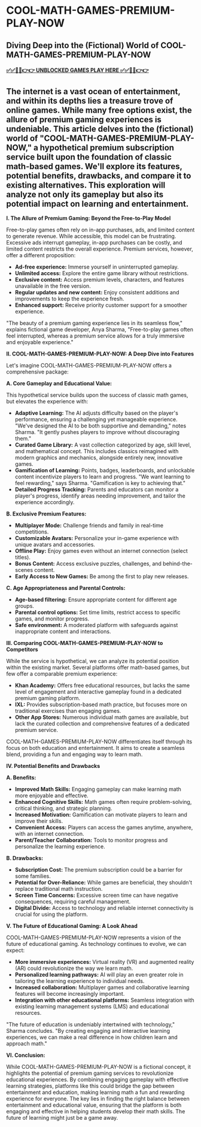 # COOL-MATH-GAMES-PREMIUM-PLAY-NOW

## Diving Deep into the (Fictional) World of COOL-MATH-GAMES-PREMIUM-PLAY-NOW

#### [✅✅🔴🔴👉👉 UNBLOCKED GAMES PLAY HERE ✅✅🔴🔴👉👉](https://topstoryindia.com)

## The internet is a vast ocean of entertainment, and within its depths lies a treasure trove of online games.  While many free options exist, the allure of premium gaming experiences is undeniable.  This article delves into the (fictional) world of "COOL-MATH-GAMES-PREMIUM-PLAY-NOW," a hypothetical premium subscription service built upon the foundation of classic math-based games. We'll explore its features, potential benefits, drawbacks, and compare it to existing alternatives.  This exploration will analyze not only its gameplay but also its potential impact on learning and entertainment.

**I. The Allure of Premium Gaming: Beyond the Free-to-Play Model**

Free-to-play games often rely on in-app purchases, ads, and limited content to generate revenue. While accessible, this model can be frustrating.  Excessive ads interrupt gameplay, in-app purchases can be costly, and limited content restricts the overall experience.  Premium services, however, offer a different proposition:

* **Ad-free experience:** Immerse yourself in uninterrupted gameplay.
* **Unlimited access:** Explore the entire game library without restrictions.
* **Exclusive content:** Access premium levels, characters, and features unavailable in the free version.
* **Regular updates and new content:** Enjoy consistent additions and improvements to keep the experience fresh.
* **Enhanced support:** Receive priority customer support for a smoother experience.


"The beauty of a premium gaming experience lies in its seamless flow," explains fictional game developer, Anya Sharma, "Free-to-play games often feel interrupted, whereas a premium service allows for a truly immersive and enjoyable experience."


**II. COOL-MATH-GAMES-PREMIUM-PLAY-NOW: A Deep Dive into Features**

Let's imagine COOL-MATH-GAMES-PREMIUM-PLAY-NOW offers a comprehensive package:

**A.  Core Gameplay and Educational Value:**

This hypothetical service builds upon the success of classic math games, but elevates the experience with:

* **Adaptive Learning:** The AI adjusts difficulty based on the player's performance, ensuring a challenging yet manageable experience.  "We've designed the AI to be both supportive and demanding," notes Sharma. "It gently pushes players to improve without discouraging them."
* **Curated Game Library:**  A vast collection categorized by age, skill level, and mathematical concept.  This includes classics reimagined with modern graphics and mechanics, alongside entirely new, innovative games.
* **Gamification of Learning:**  Points, badges, leaderboards, and unlockable content incentivize players to learn and progress.  "We want learning to feel rewarding," says Sharma.  "Gamification is key to achieving that."
* **Detailed Progress Tracking:** Parents and educators can monitor a player's progress, identify areas needing improvement, and tailor the experience accordingly.


**B. Exclusive Premium Features:**

* **Multiplayer Mode:** Challenge friends and family in real-time competitions.
* **Customizable Avatars:**  Personalize your in-game experience with unique avatars and accessories.
* **Offline Play:**  Enjoy games even without an internet connection (select titles).
* **Bonus Content:**  Access exclusive puzzles, challenges, and behind-the-scenes content.
* **Early Access to New Games:**  Be among the first to play new releases.


**C.  Age Appropriateness and Parental Controls:**

* **Age-based filtering:**  Ensure appropriate content for different age groups.
* **Parental control options:**  Set time limits, restrict access to specific games, and monitor progress.
* **Safe environment:**  A moderated platform with safeguards against inappropriate content and interactions.


**III.  Comparing COOL-MATH-GAMES-PREMIUM-PLAY-NOW to Competitors**

While the service is hypothetical, we can analyze its potential position within the existing market.  Several platforms offer math-based games, but few offer a comparable premium experience:

* **Khan Academy:**  Offers free educational resources, but lacks the same level of engagement and interactive gameplay found in a dedicated premium gaming platform.
* **IXL:**  Provides subscription-based math practice, but focuses more on traditional exercises than engaging games.
* **Other App Stores:**  Numerous individual math games are available, but lack the curated collection and comprehensive features of a dedicated premium service.


COOL-MATH-GAMES-PREMIUM-PLAY-NOW differentiates itself through its focus on both education and entertainment. It aims to create a seamless blend, providing a fun and engaging way to learn math.


**IV.  Potential Benefits and Drawbacks**

**A. Benefits:**

* **Improved Math Skills:**  Engaging gameplay can make learning math more enjoyable and effective.
* **Enhanced Cognitive Skills:**  Math games often require problem-solving, critical thinking, and strategic planning.
* **Increased Motivation:**  Gamification can motivate players to learn and improve their skills.
* **Convenient Access:**  Players can access the games anytime, anywhere, with an internet connection.
* **Parent/Teacher Collaboration:**  Tools to monitor progress and personalize the learning experience.


**B. Drawbacks:**

* **Subscription Cost:**  The premium subscription could be a barrier for some families.
* **Potential for Over-Reliance:**  While games are beneficial, they shouldn't replace traditional math instruction.
* **Screen Time Concerns:**  Excessive screen time can have negative consequences, requiring careful management.
* **Digital Divide:**  Access to technology and reliable internet connectivity is crucial for using the platform.


**V. The Future of Educational Gaming:  A Look Ahead**

COOL-MATH-GAMES-PREMIUM-PLAY-NOW represents a vision of the future of educational gaming.  As technology continues to evolve, we can expect:

* **More immersive experiences:** Virtual reality (VR) and augmented reality (AR) could revolutionize the way we learn math.
* **Personalized learning pathways:**  AI will play an even greater role in tailoring the learning experience to individual needs.
* **Increased collaboration:**  Multiplayer games and collaborative learning features will become increasingly important.
* **Integration with other educational platforms:**  Seamless integration with existing learning management systems (LMS) and educational resources.


"The future of education is undeniably intertwined with technology," Sharma concludes.  "By creating engaging and interactive learning experiences, we can make a real difference in how children learn and approach math."


**VI. Conclusion:**

While COOL-MATH-GAMES-PREMIUM-PLAY-NOW is a fictional concept, it highlights the potential of premium gaming services to revolutionize educational experiences. By combining engaging gameplay with effective learning strategies, platforms like this could bridge the gap between entertainment and education, making learning math a fun and rewarding experience for everyone.  The key lies in finding the right balance between entertainment and educational value, ensuring that the platform is both engaging and effective in helping students develop their math skills.  The future of learning might just be a game away.


